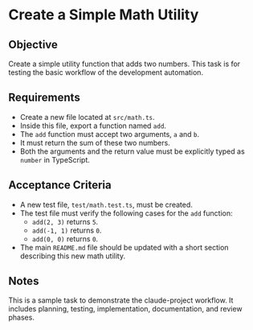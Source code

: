 # Create a Simple Math Utility

## Objective
Create a simple utility function that adds two numbers. This task is for testing the basic workflow of the development automation.

## Requirements
- Create a new file located at `src/math.ts`.
- Inside this file, export a function named `add`.
- The `add` function must accept two arguments, `a` and `b`.
- It must return the sum of these two numbers.
- Both the arguments and the return value must be explicitly typed as `number` in TypeScript.

## Acceptance Criteria
- A new test file, `test/math.test.ts`, must be created.
- The test file must verify the following cases for the `add` function:
  - `add(2, 3)` returns `5`.
  - `add(-1, 1)` returns `0`.
  - `add(0, 0)` returns `0`.
- The main `README.md` file should be updated with a short section describing this new math utility.

## Notes
This is a sample task to demonstrate the claude-project workflow. It includes planning, testing, implementation, documentation, and review phases.